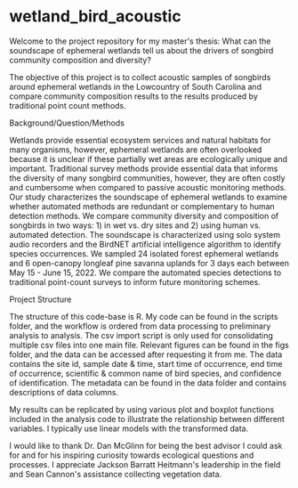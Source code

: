 # wetland_bird_acoustic

Welcome to the project repository for my master's thesis: What can the soundscape of ephemeral wetlands tell us about the drivers of songbird community composition and diversity?

The objective of this project is to collect acoustic samples of songbirds around ephemeral wetlands in the Lowcountry of South Carolina and compare community composition results to the results produced by traditional point count methods. 

Background/Question/Methods

Wetlands provide essential ecosystem services and natural habitats for many organisms, however, ephemeral wetlands are often overlooked because it is unclear if these partially wet areas are ecologically unique and important. Traditional survey methods provide essential data that informs the diversity of many songbird communities, however, they are often costly and cumbersome when compared to passive acoustic monitoring methods. Our study characterizes the soundscape of ephemeral wetlands to examine whether automated methods are redundant or complementary to human detection methods. We compare community diversity and composition of songbirds in two ways: 1) in wet vs. dry sites and 2) using human vs. automated detection. The soundscape is characterized using solo system audio recorders and the BirdNET artificial intelligence algorithm to identify species occurrences. We sampled 24 isolated forest ephemeral wetlands and 6 open-canopy longleaf pine savanna uplands for 3 days each between May 15 - June 15, 2022. We compare the automated species detections to traditional point-count surveys to inform future monitoring schemes. 

Project Structure

The structure of this code-base is R. My code can be found in the scripts folder, and the workflow is ordered from data processing to preliminary analysis to analysis. The csv import script is only used for consolidating multiple csv files into one main file. Relevant figures can be found in the figs folder, and the data can be accessed after requesting it from me. The data contains the site id, sample date & time, start time of occurrence, end time of occurrence, scientific & common name of bird species, and confidence of identification. The metadata can be found in the data folder and contains descriptions of data columns.

My results can be replicated by using various plot and boxplot functions included in the analysis code to illustrate the relationship between different variables. I typically use linear models with the transformed data.

I would like to thank Dr. Dan McGlinn for being the best advisor I could ask for and for his inspiring curiosity towards ecological questions and processes. I appreciate Jackson Barratt Heitmann's leadership in the field and Sean Cannon's assistance collecting vegetation data. 
